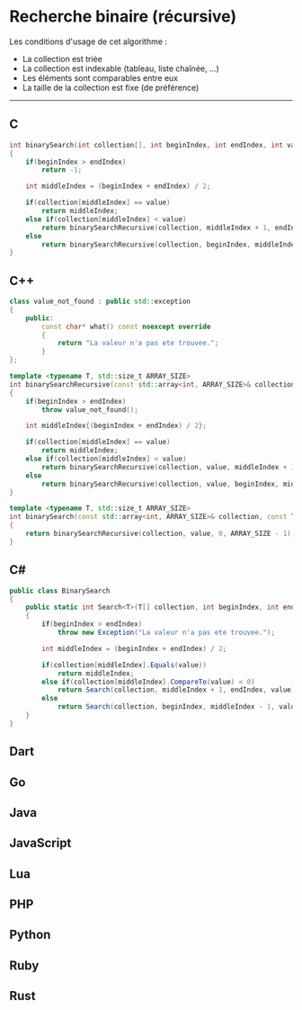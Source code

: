 # Recherche binaire (récursive)

Les conditions d'usage de cet algorithme :

+ La collection est triée
+ La collection est indexable (tableau, liste chaînée, ...)
+ Les éléments sont comparables entre eux
+ La taille de la collection est fixe (de préférence)

---

## C

```c
int binarySearch(int collection[], int beginIndex, int endIndex, int value)
{
    if(beginIndex > endIndex)
        return -1;

    int middleIndex = (beginIndex + endIndex) / 2;

    if(collection[middleIndex] == value)
        return middleIndex;
    else if(collection[middleIndex] < value)
        return binarySearchRecursive(collection, middleIndex + 1, endIndex, value);
    else
        return binarySearchRecursive(collection, beginIndex, middleIndex - 1, value);
}
```

## C++

```cpp
class value_not_found : public std::exception
{
    public:
        const char* what() const noexcept override
        {
            return "La valeur n'a pas ete trouvee.";
        }
};

template <typename T, std::size_t ARRAY_SIZE>
int binarySearchRecursive(const std::array<int, ARRAY_SIZE>& collection, int beginIndex, int endIndex, const T& value)
{
    if(beginIndex > endIndex)
        throw value_not_found();

    int middleIndex{(beginIndex + endIndex) / 2};

    if(collection[middleIndex] == value)
        return middleIndex;
    else if(collection[middleIndex] < value)
        return binarySearchRecursive(collection, value, middleIndex + 1, endIndex);
    else
        return binarySearchRecursive(collection, value, beginIndex, middleIndex - 1);
}

template <typename T, std::size_t ARRAY_SIZE>
int binarySearch(const std::array<int, ARRAY_SIZE>& collection, const T& value)
{
    return binarySearchRecursive(collection, value, 0, ARRAY_SIZE - 1);
}
```

## C#

```csharp
public class BinarySearch
{
    public static int Search<T>(T[] collection, int beginIndex, int endIndex, T value) where T : IComparable<T>
    {
        if(beginIndex > endIndex)
            throw new Exception("La valeur n'a pas ete trouvee.");

        int middleIndex = (beginIndex + endIndex) / 2;

        if(collection[middleIndex].Equals(value))
            return middleIndex;
        else if(collection[middleIndex].CompareTo(value) < 0)
            return Search(collection, middleIndex + 1, endIndex, value);
        else
            return Search(collection, beginIndex, middleIndex - 1, value);
    }
}
```

## Dart

## Go

## Java

## JavaScript

## Lua

## PHP

## Python

## Ruby

## Rust
